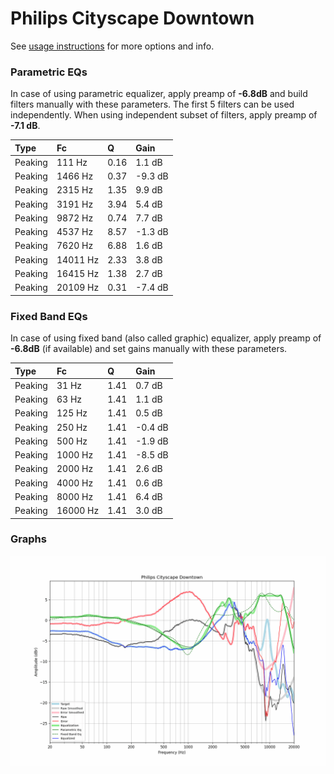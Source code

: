 # Philips Cityscape Downtown
See [usage instructions](https://github.com/jaakkopasanen/AutoEq#usage) for more options and info.

### Parametric EQs
In case of using parametric equalizer, apply preamp of **-6.8dB** and build filters manually
with these parameters. The first 5 filters can be used independently.
When using independent subset of filters, apply preamp of **-7.1 dB**.

| Type    | Fc       |    Q | Gain    |
|:--------|:---------|:-----|:--------|
| Peaking | 111 Hz   | 0.16 | 1.1 dB  |
| Peaking | 1466 Hz  | 0.37 | -9.3 dB |
| Peaking | 2315 Hz  | 1.35 | 9.9 dB  |
| Peaking | 3191 Hz  | 3.94 | 5.4 dB  |
| Peaking | 9872 Hz  | 0.74 | 7.7 dB  |
| Peaking | 4537 Hz  | 8.57 | -1.3 dB |
| Peaking | 7620 Hz  | 6.88 | 1.6 dB  |
| Peaking | 14011 Hz | 2.33 | 3.8 dB  |
| Peaking | 16415 Hz | 1.38 | 2.7 dB  |
| Peaking | 20109 Hz | 0.31 | -7.4 dB |

### Fixed Band EQs
In case of using fixed band (also called graphic) equalizer, apply preamp of **-6.8dB**
(if available) and set gains manually with these parameters.

| Type    | Fc       |    Q | Gain    |
|:--------|:---------|:-----|:--------|
| Peaking | 31 Hz    | 1.41 | 0.7 dB  |
| Peaking | 63 Hz    | 1.41 | 1.1 dB  |
| Peaking | 125 Hz   | 1.41 | 0.5 dB  |
| Peaking | 250 Hz   | 1.41 | -0.4 dB |
| Peaking | 500 Hz   | 1.41 | -1.9 dB |
| Peaking | 1000 Hz  | 1.41 | -8.5 dB |
| Peaking | 2000 Hz  | 1.41 | 2.6 dB  |
| Peaking | 4000 Hz  | 1.41 | 0.6 dB  |
| Peaking | 8000 Hz  | 1.41 | 6.4 dB  |
| Peaking | 16000 Hz | 1.41 | 3.0 dB  |

### Graphs
![](./Philips%20Cityscape%20Downtown.png)